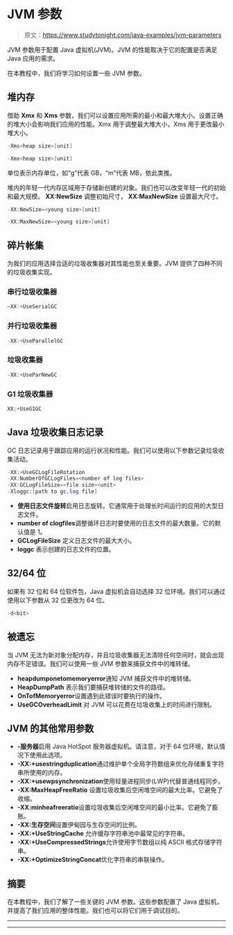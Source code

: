 # JVM 参数

> 原文：<https://www.studytonight.com/java-examples/jvm-parameters>

JVM 参数用于配置 Java 虚拟机(JVM)。JVM 的性能取决于它的配置是否满足 Java 应用的需求。

在本教程中，我们将学习如何设置一些 JVM 参数。

## 堆内存

借助 **Xmx** 和 **Xms** 参数，我们可以设置应用所需的最小和最大堆大小。设置正确的堆大小会影响我们应用的性能。Xmx 用于调整最大堆大小，Xms 用于更改最小堆大小。

```java
-Xms<heap size>[unit]
```

```java
-Xmx<heap size>[unit]
```

单位表示内存单位，如“g”代表 GB，“m”代表 MB，依此类推。

堆内的年轻一代内存区域用于存储新创建的对象。我们也可以改变年轻一代的初始和最大规模。 **XX:NewSize** 调整初始尺寸， **XX:MaxNewSize** 设置最大尺寸。

```java
-XX:NewSize=<young size>[unit]
```

```java
-XX:MaxNewSize=<young size>[unit]
```

## 碎片帐集

为我们的应用选择合适的垃圾收集器对其性能也至关重要。JVM 提供了四种不同的垃圾收集实现。

### 串行垃圾收集器

```java
–XX:+UseSerialGC
```

### 并行垃圾收集器

```java
-XX:+UseParallelGC
```

### 垃圾收集器

```java
-XX:+UseParNewGC
```

### G1 垃圾收集器

```java
XX:+UseG1GC
```

## Java 垃圾收集日志记录

GC 日志记录用于跟踪应用的运行状况和性能。我们可以使用以下参数记录垃圾收集活动。

```java
-XX:+UseGCLogFileRotation 
-XX:NumberOfGCLogFiles=<number of log files> 
-XX:GCLogFileSize=<file size><unit>
-Xloggc:[path to gc.log file]
```

*   **使用日志文件旋转**启用日志旋转。它通常用于处理长时间运行的应用的大型日志文件。
*   **number of clogfiles**调整循环日志时要使用的日志文件的最大数量。它的默认值是 1。
*   **GCLogFileSize** 定义日志文件的最大大小。
*   **loggc** 表示创建的日志文件的位置。

## 32/64 位

如果有 32 位和 64 位软件包，Java 虚拟机会自动选择 32 位环境。我们可以通过使用以下参数从 32 位更改为 64 位。

```java
-d<bit>
```

## 被遗忘

当 JVM 无法为新对象分配内存，并且垃圾收集器无法清除任何空间时，就会出现内存不足错误。我们可以使用一些 JVM 参数来捕获文件中的堆转储。

*   **heapdumponetomemoryerror**通知 JVM 捕获文件中的堆转储。
*   **HeapDumpPath** 表示我们要捕获堆转储的文件的路径。
*   **OnTofMemoryerror**设置遇到此错误时要执行的操作。
*   **UseGCOverheadLimit** 对 JVM 可以花费在垃圾收集上的时间进行限制。

## JVM 的其他常用参数

*   **-服务器**启用 Java HotSpot 服务器虚拟机。请注意，对于 64 位环境，默认情况下使用此选项。
*   **-XX:+usestringduplication**通过维护单个全局字符数组来优化存储重复字符串所使用的内存。
*   **-XX:+usewpsynchronization**使用轻量进程同步(LWP)代替普通线程同步。
*   **-XX:MaxHeapFreeRatio** 设置垃圾收集后空闲堆空间的最大比率。它避免了收缩。
*   **-XX:minheafreeratio**设置垃圾收集后空闲堆空间的最小比率。它避免了膨胀。
*   **-XX:生存空间**设置伊甸园与生存空间的比例。
*   **-XX:+UseStringCache** 允许缓存字符串池中最常见的字符串。
*   **-XX:+UseCompressedStrings**允许使用字节数组以纯 ASCII 格式存储字符串。
*   **-XX:+OptimizeStringConcat**优化字符串的串联操作。

## 摘要

在本教程中，我们了解了一些关键的 JVM 参数。这些参数配置了 Java 虚拟机，并提高了我们应用的整体性能。我们也可以将它们用于调试目的。

* * *

* * *